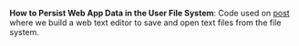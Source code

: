 **How to Persist Web App Data in the User File System**: Code used on [post](https://joaomelo.substack.com) where we build a web text editor to save and open text files from the file system.
